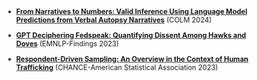 -  [**From Narratives to Numbers: Valid Inference Using Language Model Predictions from Verbal Autopsy Narratives**](https://arxiv.org/abs/2404.02438) (COLM 2024) <br />

-  [**GPT Deciphering Fedspeak: Quantifying Dissent Among Hawks and Doves**](https://aclanthology.org/2023.findings-emnlp.434.pdf) (EMNLP-Findings 2023) <br /> 

-  [**Respondent-Driven Sampling: An Overview in the Context of Human Trafficking**](https://www.tandfonline.com/doi/full/10.1080/09332480.2023.2290949) (CHANCE-American Statistical Association 2023) <br /> 






